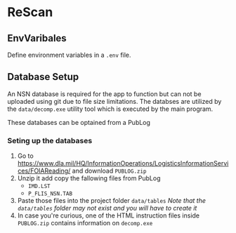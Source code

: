 # ReScan

## EnvVaribales
Define environment variables in a `.env` file.

## Database Setup
An NSN database is required for the app to function but can not be uploaded using git due to file size limitations. The databses are utilized by the `data/decomp.exe` utility tool which is executed by the main program.

These databases can be optained from a PubLog

### Seting up the databases
1. Go to https://www.dla.mil/HQ/InformationOperations/LogisticsInformationServices/FOIAReading/ and download `PUBLOG.zip`
2. Unzip it add copy the fallowing files from PubLog
   * `IMD.LST`
   * `P_FLIS_NSN.TAB`
3. Paste those files into the project folder `data/tables` _Note that the `data/tables` folder may not exist and you will have to create it_
4. In case you're curious, one of the HTML instruction files inside `PUBLOG.zip` contains information on `decomp.exe`